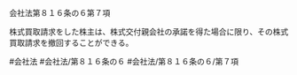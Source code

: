 会社法第８１６条の６第７項

株式買取請求をした株主は、株式交付親会社の承諾を得た場合に限り、その株式買取請求を撤回することができる。

#会社法
#会社法/第８１６条の６
#会社法/第８１６条の６/第７項
